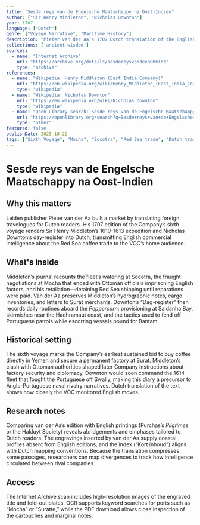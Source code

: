 ```yaml
---
title: "Sesde reys van de Engelsche Maatschappy na Oost-Indien"
author: ["Sir Henry Middleton", "Nicholas Downton"]
year: 1707
language: ["Dutch"]
genre: ["Voyage Narrative", "Maritime History"]
description: "Pieter van der Aa’s 1707 Dutch translation of the English East India Company’s sixth voyage follows Sir Henry Middleton’s Red Sea campaign and Nicholas Downton’s log, showing how English efforts to penetrate the Mocha coffee trade were read in the Netherlands."
collections: ['ancient-wisdom']
sources:
  - name: "Internet Archive"
    url: "https://archive.org/details/sesdereysvandeen00midd"
    type: "archive"
references:
  - name: "Wikipedia: Henry Middleton (East India Company)"
    url: "https://en.wikipedia.org/wiki/Henry_Middleton_(East_India_Company)"
    type: "wikipedia"
  - name: "Wikipedia: Nicholas Downton"
    url: "https://en.wikipedia.org/wiki/Nicholas_Downton"
    type: "wikipedia"
  - name: "Open Library search: Sesde reys van de Engelsche Maatschappy na Oost-Indien"
    url: "https://openlibrary.org/search?q=Sesde+reys+van+de+Engelsche+Maatschappy+na+Oost-Indien&mode=everything"
    type: "other"
featured: false
publishDate: 2025-10-22
tags: ["Sixth Voyage", "Mocha", "Socotra", "Red Sea trade", "Dutch translations", "English East India Company"]
---
```


# Sesde reys van de Engelsche Maatschappy na Oost-Indien

## Why this matters

Leiden publisher Pieter van der Aa built a market by translating foreign travelogues for Dutch readers. His 1707 edition of the Company’s sixth voyage renders Sir Henry Middleton’s 1610–1613 expedition and Nicholas Downton’s day-register into Dutch, transmitting English commercial intelligence about the Red Sea coffee trade to the VOC’s home audience.

## What's inside

Middleton’s journal recounts the fleet’s watering at Socotra, the fraught negotiations at Mocha that ended with Ottoman officials imprisoning English factors, and his retaliation—detaining Red Sea shipping until reparations were paid. Van der Aa preserves Middleton’s hydrographic notes, cargo inventories, and letters to Surat merchants. Downton’s “Dag-register” then records daily routines aboard the *Peppercorn*: provisioning at Saldanha Bay, skirmishes near the Hadhramaut coast, and the tactics used to fend off Portuguese patrols while escorting vessels bound for Bantam.

## Historical setting

The sixth voyage marks the Company’s earliest sustained bid to buy coffee directly in Yemen and secure a permanent factory at Surat. Middleton’s clash with Ottoman authorities shaped later Company instructions about factory security and diplomacy. Downton would soon command the 1614 fleet that fought the Portuguese off Swally, making this diary a precursor to Anglo-Portuguese naval rivalry narratives. Dutch translation of the text shows how closely the VOC monitored English moves.

## Research notes

Comparing van der Aa’s edition with English printings (Purchas’s *Pilgrimes* or the Hakluyt Society) reveals abridgements and emphases tailored to Dutch readers. The engravings inserted by van der Aa supply coastal profiles absent from English editions, and the index (“Kort inhoud”) aligns with Dutch mapping conventions. Because the translation compresses some passages, researchers can map divergences to track how intelligence circulated between rival companies.

## Access

The Internet Archive scan includes high-resolution images of the engraved title and fold-out plates. OCR supports keyword searches for ports such as “Mocha” or “Suratte,” while the PDF download allows close inspection of the cartouches and marginal notes.
